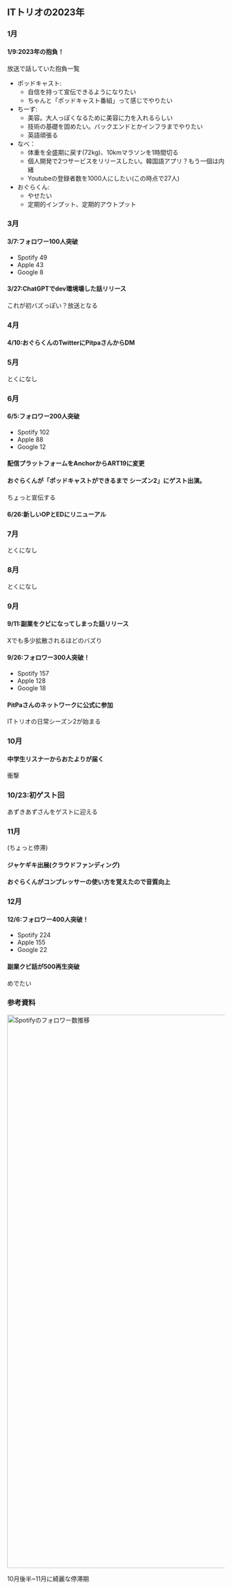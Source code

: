 ## ITトリオの2023年

### 1月


#### 1/9:2023年の抱負！

放送で話していた抱負一覧

- ポッドキャスト:
  - 自信を持って宣伝できるようになりたい
  - ちゃんと「ポッドキャスト番組」って感じでやりたい
- ちーず: 
  - 美容。大人っぽくなるために美容に力を入れるらしい
  - 技術の基礎を固めたい。バックエンドとかインフラまでやりたい
  - 英語頑張る
- なべ： 
  - 体重を全盛期に戻す(72kg)、10kmマラソンを1時間切る
  - 個人開発で2つサービスをリリースしたい。韓国語アプリ？もう一個は内緒
  - Youtubeの登録者数を1000人にしたい(この時点で27人)
- おぐらくん: 
  - やせたい
  - 定期的インプット、定期的アウトプット


### 3月

#### 3/7:フォロワー100人突破

- Spotify 49
- Apple 43
- Google 8

#### 3/27:ChatGPTでdev環境壊した話リリース

これが初バズっぽい？放送となる

### 4月

#### 4/10:おぐらくんのTwitterにPitpaさんからDM

### 5月

とくになし

### 6月
#### 6/5:フォロワー200人突破

- Spotify 102
- Apple 88
- Google 12

#### 配信プラットフォームをAnchorからART19に変更

#### おぐらくんが「ポッドキャストができるまで シーズン2」にゲスト出演。

ちょっと宣伝する

#### 6/26:新しいOPとEDにリニューアル

### 7月

とくになし


### 8月

とくになし

### 9月
#### 9/11:副業をクビになってしまった話リリース

Xでも多少拡散されるほどのバズり

#### 9/26:フォロワー300人突破！

- Spotify 157
- Apple 128
- Google 18

#### PitPaさんのネットワークに公式に参加

ITトリオの日常シーズン2が始まる

### 10月

#### 中学生リスナーからおたよりが届く

衝撃

### 10/23:初ゲスト回

あずきあずさんをゲストに迎える

### 11月

(ちょっと停滞)

#### ジャケギキ出展(クラウドファンディング)

#### おぐらくんがコンプレッサーの使い方を覚えたので音質向上

### 12月
#### 12/6:フォロワー400人突破！

- Spotify 224
- Apple 155
- Google 22

#### 副業クビ話が500再生突破

めでたい

### 参考資料

<img width="1280" alt="Spotifyのフォロワー数推移" src="https://github.com/Spice-Z/it-trio/assets/15419227/113b936f-698f-40d2-b897-a076720bc508">

10月後半~11月に綺麗な停滞期